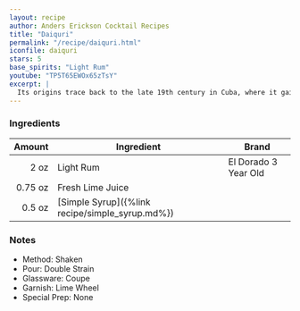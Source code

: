 ```yaml
---
layout: recipe
author: Anders Erickson Cocktail Recipes
title: "Daiquri"
permalink: "/recipe/daiquri.html"
iconfile: daiquri
stars: 5
base_spirits: "Light Rum"
youtube: "TP5T65EWOx65zTsY"
excerpt: |
  Its origins trace back to the late 19th century in Cuba, where it gained popularity among American miners working in the Santiago de Cuba region. The Daiquiri's enduring appeal lies in its balance of sweet, sour, and tart flavors.
---
```


### Ingredients

|  Amount | Ingredient                                      | Brand                |
| ------: | ----------------------------------------------- | -------------------- |
|    2 oz | Light Rum                                       | El Dorado 3 Year Old |
| 0.75 oz | Fresh Lime Juice                                |
|  0.5 oz | [Simple Syrup]({%link recipe/simple_syrup.md%}) |

### Notes

- Method: Shaken
- Pour: Double Strain
- Glassware: Coupe
- Garnish: Lime Wheel
- Special Prep: None
